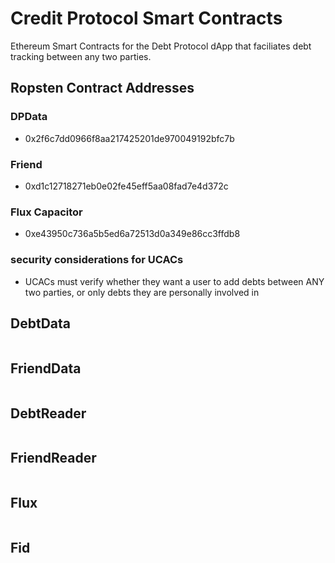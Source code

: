 # Credit Protocol Smart Contracts

Ethereum Smart Contracts for the Debt Protocol dApp that faciliates debt tracking between any two parties.

## Ropsten Contract Addresses
### DPData
* 0x2f6c7dd0966f8aa217425201de970049192bfc7b

### Friend
* 0xd1c12718271eb0e02fe45eff5aa08fad7e4d372c

### Flux Capacitor
* 0xe43950c736a5b5ed6a72513d0a349e86cc3ffdb8


### security considerations for UCACs
* UCACs must verify whether they want a user to add debts between ANY two parties, or only debts they are personally involved in


## DebtData
```

```
## FriendData
```

```
## DebtReader
```

```
## FriendReader
```

```
## Flux
```

```
## Fid
```

```
